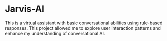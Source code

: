 # Jarvis-AI
This is a virtual assistant with basic conversational abilities using rule-based responses. This project allowed me to explore user interaction patterns and enhance my understanding of conversational AI.
